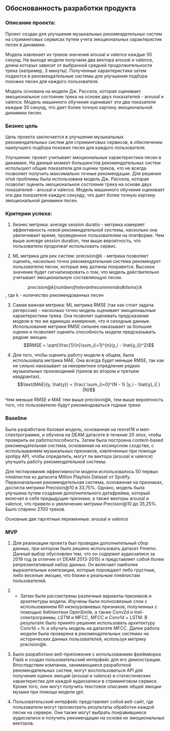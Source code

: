 ## Обоснованность разработки продукта
### Описание проекта: 
Проект создан для улучшения музыкальных рекомендательных систем на стриминговых сервисах путем учета эмоциональных характеристик песен в динамике.

Модель извлекает из треков значения arousal и valence каждые 30 секунд. На выходе модели получаем два вектора arousal и valence, длина которых зависит от выбранной средней продолжительности трека (например, 3 минуты). Полученные характеристики затем подаются в рекомендательные системы для улучшения подбора похожих песен для каждого пользователя.

Модель основана на модели Дж. Рассела, которая оценивает эмоциональное состояние трека на основе двух показателей - arousal и valence. Модель машинного обучения оценивает эти два показателя каждые 30 секунд, что дает более точную картину эмоциональной динамики песен.

### Бизнес цель
Цель проекта заключается в улучшении музыкальных рекомендательных систем для стриминговых сервисов, в обеспечении наилучшего подбора похожих песен для каждого пользователя.

Улучшение: проект учитывает эмоциональные характеристики песен в динамике. На данный момент большинстов рекомендательных систем используют общие показатели для оценки треков, что не всегда позволяет получить максимально точные рекомендации. Для решения этой проблемы была использована модель Дж. Рассела, которая позволит оценить эмоциональное состояние трека на основе двух показателей - arousal и valence. Модель машинного обучения оценивает эти два показателя каждую секунду, что дает более точную картину эмоциональной динамики песен.

### Критерии успеха: 

1) бизнес метрика: average session duratio - метрика измеряет эффективность новой рекомендательной системы, насколько она увеличивает время, проведенное пользователем на платформе. Чем выше average session duration, тем выше вероятность, что пользователи продолжат использовать сервис.

2) ML метрика для рек систем: precision@k - метрика позволяет оценить, насколько точно рекомендательная система рекомендует пользователю песни, которые ему должны понравится. Высокое значение будет сигнализировать о том, что модель действительно учитывает эмоциональную составляющую песни.

$$precision@k (number of relevant recommended k items) / k$$ ,
где k - количество рекомендованных песен

3) Самая важная метрика: ML метрика RMSE (так как стоит задача регерссии) - насколько точно модель оценивает эмоционаьлные характеристики трека. Она позволит оценивать предсказание модели в тех же единицах измерения, что и сиходные данные. Использование метрики RMSE сильнее наказывает за большие оценки и позволяет оценить способность модели предсказывать редкие эмоции.
$$RMSE = \sqrt{\frac{1}{n}\sum_{i=1}^{n}(y_i - \hat{y_i})^2}$$

4) Для того, чтобы оценить работу модели в общем, была использовала метрика MAE. Она всегда будет меньше RMSE, 
так как не сильно наказывает за некоректное опредление редких музыкальных производений (треков во втором и третьем квадрантах).
$$\text{MAE}(y, \hat{y}) = \frac{ \sum_{i=0}^{N - 1} |y_i - \hat{y}_i| }{N}$$

Чем меньше RMSE и MAE тем выше precision@k, тем выше вероятность того, что пользователю будут рекомендоваться годные треки

### Baseline
Была разработана базовая модель, основанная на resnet18 и мел-спектрограмме, и обучена на DEAM датасете в течение 20 эпох, чтобы проверить ее работоспособность. Затем была построена content-based рекомендательная система, основанная на косинусном сходстве, с использыванием музыкальных признаков, извлеченных при помощи spotipy API, чтобы определить, могут ли вектора (arousal и valence) улучшить работу рекомендательной системы.

Для тестирования эффективности модели использовалось 50 первых плейлистов из датасета Million Playlists Dataset от Spotify. Первоначальная рекомендательная система, основанная на признаках, достигла метрики Precision@10 в 33,75%. Однако, модель была улучшена путем создания дополнительного датафрейма, который включал в себя предыдущие признаки, а также векторы arousal и valence, что привело к увеличению метрики Precision@10 до 35,25%. Было спарено 2700 треков.

Основные две таргетные переменные: arousal и valence 

### MVP
1) Для реализации проекта был проведен дополнительный сбор данных, при котором 
было решено использовать датасет Pmemo. Данный выбор обусловлен тем, что он содержит 
аудиозаписи за 2019 год (в отличие от DEAM 2013-2015) и представляет собой более репрезентативный набор данных. 
Он включает наиболее выразительные композиции, которые порождают либо грустные, либо веселые эмоции, что ближе к реальным плейлистам пользователей.

2) * Затем были рассмотрены различные варианты признаков и архитектуры модели. Изучены были полносвязные слои с 
использованием 80 низкоуровневых признаков, полученных с помощью библиотеки OpenSmile, а также Conv2d и mel-спектрограммы,
LSTM и MFCC, MFCC и Conv1d + LSTM. В результате было принято решение использовать архитектуру Conv1d + fc и обучать 
модель на датасете MFCC. Далее работа модели была проверена в рекомендательных системах на исторических данных пользователей, используя метрику precision@k.

3) Было разработано веб-приложение с использованием фреймворка Flask и создан пользовательский интерфейс для его 
демонстрации. Впоследствии компании, занимающиеся разработкой рекомендательных систем, могут воспользоваться 
API для получения оценок эмоций (arousal и valence) и статистических характеристик для каждой
аудиозаписи в стриминговом сервисе. Кроме того, они могут получить текстовое описание общей эмоции музыки при 
помощи модели gpt.

4) Пользовательский интерфейс представляет собой веб-сайт, где пользователи могут просмотреть результаты обработки 
каждой песни на сервере. Они также могут выбрать понравившиеся аудиозаписи и получить рекомендации на основе их 
эмоциональных векторов.

